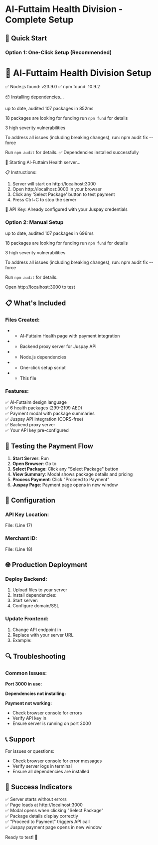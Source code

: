 # Al-Futtaim Health Division - Complete Setup

## 🚀 Quick Start

### Option 1: One-Click Setup (Recommended)
🚀 Al-Futtaim Health Division Setup
==================================
✅ Node.js found: v23.9.0
✅ npm found: 10.9.2

📦 Installing dependencies...

up to date, audited 107 packages in 852ms

18 packages are looking for funding
  run `npm fund` for details

3 high severity vulnerabilities

To address all issues (including breaking changes), run:
  npm audit fix --force

Run `npm audit` for details.
✅ Dependencies installed successfully

🚀 Starting Al-Futtaim Health server...

📋 Instructions:
   1. Server will start on http://localhost:3000
   2. Open http://localhost:3000 in your browser
   3. Click any 'Select Package' button to test payment
   4. Press Ctrl+C to stop the server

🔑 API Key: Already configured with your Juspay credentials

### Option 2: Manual Setup

up to date, audited 107 packages in 696ms

18 packages are looking for funding
  run `npm fund` for details

3 high severity vulnerabilities

To address all issues (including breaking changes), run:
  npm audit fix --force

Run `npm audit` for details.

Open http://localhost:3000 to test

## 📋 What's Included

### Files Created:
-  - Al-Futtaim Health page with payment integration
-  - Backend proxy server for Juspay API
-  - Node.js dependencies
-  - One-click setup script
-  - This file

### Features:
✅ Al-Futtaim design language  
✅ 6 health packages (299-2199 AED)  
✅ Payment modal with package summaries  
✅ Juspay API integration (CORS-free)  
✅ Backend proxy server  
✅ Your API key pre-configured  

## 🎯 Testing the Payment Flow

1. **Start Server**: Run 
2. **Open Browser**: Go to 
3. **Select Package**: Click any "Select Package" button
4. **View Summary**: Modal shows package details and pricing
5. **Process Payment**: Click "Proceed to Payment"
6. **Juspay Page**: Payment page opens in new window

## 🔧 Configuration

### API Key Location:
File:  (Line 17)


### Merchant ID:
File:  (Line 18)


## 🌐 Production Deployment

### Deploy Backend:
1. Upload files to your server
2. Install dependencies: 
3. Start server: 
4. Configure domain/SSL

### Update Frontend:
1. Change API endpoint in 
2. Replace  with your server URL
3. Example: 

## 🔍 Troubleshooting

### Common Issues:

**Port 3000 in use:**


**Dependencies not installing:**


**Payment not working:**
- Check browser console for errors
- Verify API key in 
- Ensure server is running on port 3000

## 📞 Support

For issues or questions:
- Check browser console for error messages
- Verify server logs in terminal
- Ensure all dependencies are installed

## 🎉 Success Indicators

✅ Server starts without errors  
✅ Page loads at http://localhost:3000  
✅ Modal opens when clicking "Select Package"  
✅ Package details display correctly  
✅ "Proceed to Payment" triggers API call  
✅ Juspay payment page opens in new window  

Ready to test! 🚀
